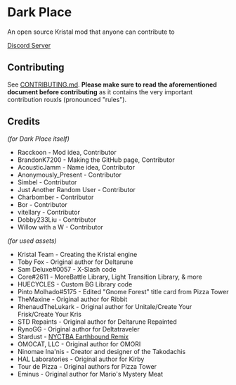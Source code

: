 # Dark Place
An open source Kristal mod that anyone can contribute to

[Discord Server](https://discord.gg/ZJm9WhVvZP)

## Contributing
See [CONTRIBUTING.md](CONTRIBUTING.md). **Please make sure to read the aforementioned document before contributing** as it contains the very important contribution rouxls (pronounced "rules").

## Credits
*(for Dark Place itself)*
* Racckoon - Mod idea, Contributor
* BrandonK7200 - Making the GitHub page, Contributor
* AcousticJamm - Name idea, Contributor
* Anonymously_Present - Contributor
* Simbel - Contributor
* Just Another Random User - Contributor
* Charbomber - Contributor
* Bor - Contributor
* vitellary - Contributor
* Dobby233Liu - Contributor
* Willow with a W - Contributor

*(for used assets)*
* Kristal Team - Creating the Kristal engine
* Toby Fox - Original author for Deltarune
* Sam Deluxe#0057 - X-Slash code
* Cоrе#2611 - MoreBattle Library, Light Transition Library, & more
* HUECYCLES - Custom BG Library code
* Pinto Molhado#5175 - Edited "Gnome Forest" title card from Pizza Tower
* TheMaxine - Original author for Ribbit
* RhenaudTheLukark - Original author for Unitale/Create Your Frisk/Create Your Kris
* STD Repaints - Original author for Deltarune Repainted
* RynoGG - Original author for Deltatraveler
* Stardust - [NYCTBA Earthbound Remix](https://soundcloud.com/speedwaystardst/nows-your-chance-to-be-a-earthbound-remix)
* OMOCAT, LLC - Original author for OMORI
* Ninomae Ina'nis - Creator and designer of the Takodachis
* HAL Laboratories - Original author for Kirby
* Tour de Pizza - Original authors for Pizza Tower
* Eminus - Original author for Mario's Mystery Meat
